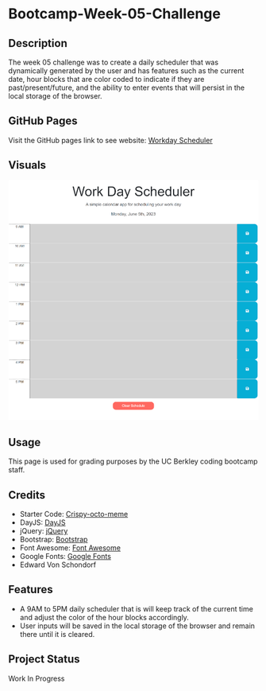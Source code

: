 # Bootcamp-Week-05-Challenge

## Description

The week 05 challenge was to create a daily scheduler that was dynamically generated by the user and has features such as the current date, hour blocks that are color coded to indicate if they are past/present/future, and the ability to enter events that will persist in the local storage of the browser.

## GitHub Pages

Visit the GitHub pages link to see website: [Workday Scheduler](https://torvec.github.io/challenge_5_Workday_Scheduler/)

## Visuals

![Workday Scheduler](./assets/img/site_screen_shot.png)

## Usage

This page is used for grading purposes by the UC Berkley coding bootcamp staff.

## Credits

- Starter Code: [Crispy-octo-meme](https://github.com/coding-boot-camp/crispy-octo-meme)
- DayJS: [DayJS](https://day.js.org/)
- jQuery: [jQuery](https://jquery.com/)
- Bootstrap: [Bootstrap](https://getbootstrap.com/)
- Font Awesome: [Font Awesome](https://fontawesome.com/)
- Google Fonts: [Google Fonts](https://fonts.google.com/)
- Edward Von Schondorf

## Features

- A 9AM to 5PM daily scheduler that is will keep track of the current time and adjust the color of the hour blocks accordingly.
- User inputs will be saved in the local storage of the browser and remain there until it is cleared.

## Project Status

Work In Progress